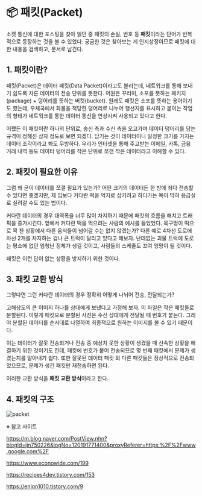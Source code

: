# :package: 패킷(Packet)

소켓 통신에 대한 포스팅을 찾아 읽던 중 패킷의 손실, 번호 등 **패킷**이라는 단어가 반복적으로 등장하는 것을 볼 수 있었다.  궁금한 것은 찾아보는 게 인지상정이므로 패킷에 대한 내용을 검색하고, 문서로 남긴다.



## 1. 패킷이란?

패킷(Packet)은 데이터 패킷(Data Packet)이라고도 불리는데,  네트워크를 통해 보내기 쉽도록 자른 데이터의 전송 단위를 뜻한다. 어원은 꾸러미, 소포를 뜻하는 패키지(package) + 덩어리를 뜻하는 버킷(bucket). 원래도 패킷은 소포를 뜻하는 용어이기도 했는데, 우체국에서 화물을 적당한 덩어리로 나누어 행선지를 표시하고 붙이는 작업의 형태가 네트워크를 통한 데이터 통신을 연상시켜 사용되고 있다고 한다. 

어쨌든 이 패킷이란 하나의 단위로, 송신 측과 수신 측을 오고가며 데이터 덩어리를 담는 규격이 정해진 상자 정도로 보면 되겠다. 담기는 것이 데이터이니 일정한 크기를 가지는 데이터 조각이라고 봐도 무방하다. 우리가 인터넷을 통해 주고받는 이메일, 카톡, 금융 거래 내역 등도 데이터 덩어리를 작은 단위로 쪼갠 작은 데이터라고 이해할 수 있다. 



## 2. 패킷이 필요한 이유

  그럼 왜 굳이 데이터를 쪼갤 필요가 있는가? 어떤 크기의 데이터든 한 방에 죄다 전송할 수 있다면 좋겠지만, 제 입보다 커다란 떡을 억지로 삼키려고 하다가는 목이 막혀 응급실로 실려갈 수도 있는 법이다.  

커다란 데이터의 경우 대역폭을 너무 많이 차지하기 때문에 패킷의 흐름을 해치고 트래픽을 증가시킨다. 앞에서 커다란 떡을 먹으려는 사람의 예시를 들었었다. 목구멍이 떡으로 꽉 찬 상황에서 다른 음식들이 넘어갈 수는 없지 않겠는가? 다른 예로 4차선 도로에 차선 2개를 차지하는 겁나 큰 트럭이 달리고 있다고 해보자. 난데없는 괴물 트럭에 도로는 평소에 없던 엄청난 정체가 생길 것이고, 사람들의 스케줄도 꼬여 엉망이 될 것이다. 

패킷은 이런 답이 없는 상황을 방지하기 위한 것이다.



## 3. 패킷 교환 방식

그렇다면 그런 커다란 데이터의 경우 정확히 어떻게 나뉘어 전송, 전달되는가? 

고해상도의 큰 이미지 하나를 상대에게 보낸다고 가정해 보자. 이 파일은 작은 패킷들로 분할된다. 이렇게 패킷으로 분할된 사진은 수신 상대에게 전달될 때 번호가 붙는다. 그래야 분할된 데이터를 순서대로 나열하여 최종적으로 원하는 이미지를 볼 수 있기 때문이다. 

이는 데이터가 잘못 전송되거나 전송 중 예상치 못한 상황이 생겼을 때 신속한 상황을 해결하기 위한 것이기도 한데, 패킷에 번호가 붙어 전송되므로 몇 번째 패킷에서 문제가 생겼는지를 알아내기 쉽다. 또한 잘못된 데이터 패킷 외 다른 패킷들은 정상적으로 전송되었으므로, 문제가 생긴 패킷만 재전송하면 된다.

이러한 교환 방식을 **패킷 교환 방식**이라고 한다. 



## 4.  패킷의 구조

![packet](https://user-images.githubusercontent.com/58945760/108465575-a22e5000-72c5-11eb-8de0-acaa96ec3550.PNG)





※ 참고 사이트

https://m.blog.naver.com/PostView.nhn?blogId=jin750226&logNo=120191771400&proxyReferer=https:%2F%2Fwww.google.com%2F

https://www.econowide.com/199

https://recipes4dev.tistory.com/153

https://enlqn1010.tistory.com/9